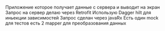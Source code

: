 Приложение которое получает данные с сервера и выводит на экран 
Запрос на сервер делаю через Retrofit 
Использую Dagger hilt для иньекции зависимостей 
Запрос сделан через javaRx 
Есть один mock для тестов 
есть 2 mapper для преобразования данных
